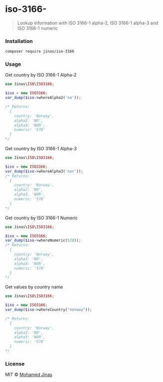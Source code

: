# iso-3166-
> Lookup information with ISO 3166-1 alpha-2, ISO 3166-1 alpha-3 and ISO 3166-1 numeric



### Installation
```bash
composer require jinas/iso-3166
```

### Usage
Get country by ISO 3166-1 Alpha-2
```php
use Jinas\ISO\ISO3166;

$iso = new ISO3166;
var_dump($iso->whereAlpha2('no'));

/* Returns:
  {
    country: 'Norway',
    alpha2: 'NO',
    alpha3: 'NOR',
    numeric: '578'
  }
*/
```

Get country by ISO 3166-1 Alpha-3
```php
use Jinas\ISO\ISO3166;

$iso = new ISO3166;
var_dump($iso->whereAlpha3('nor'));
/* Returns:
  {
    country: 'Norway',
    alpha2: 'NO',
    alpha3: 'NOR',
    numeric: '578'
  }
*/
```

Get country by ISO 3166-1 Numeric
```php
use Jinas\ISO\ISO3166;

$iso = new ISO3166;
var_dump($iso->whereNumeric(578));
/* Returns:
  {
    country: 'Norway',
    alpha2: 'NO',
    alpha3: 'NOR',
    numeric: '578'
  }
*/
```

Get values  by country name
```php
use Jinas\ISO\ISO3166;

$iso = new ISO3166;
var_dump($iso->whereCountry("norway"));

/* Returns:
  {
    country: 'Norway',
    alpha2: 'NO',
    alpha3: 'NOR',
    numeric: '578'
  }
*/
```

### License
MIT © [Mohamed Jinas](https://jinas.me)